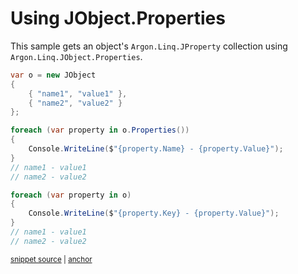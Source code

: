 # Using JObject.Properties

This sample gets an object's `Argon.Linq.JProperty` collection using `Argon.Linq.JObject.Properties`.

<!-- snippet: JObjectProperties -->
<a id='snippet-jobjectproperties'></a>
```cs
var o = new JObject
{
    { "name1", "value1" },
    { "name2", "value2" }
};

foreach (var property in o.Properties())
{
    Console.WriteLine($"{property.Name} - {property.Value}");
}
// name1 - value1
// name2 - value2

foreach (var property in o)
{
    Console.WriteLine($"{property.Key} - {property.Value}");
}
// name1 - value1
// name2 - value2
```
<sup><a href='/src/Tests/Documentation/Samples/Linq/JObjectProperties.cs#L33-L53' title='Snippet source file'>snippet source</a> | <a href='#snippet-jobjectproperties' title='Start of snippet'>anchor</a></sup>
<!-- endSnippet -->
